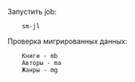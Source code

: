 Запустить job:

        sm-jl

Проверка мигрированных данных:

        Книги - mb
        Авторы - ma 
        Жанры - mg